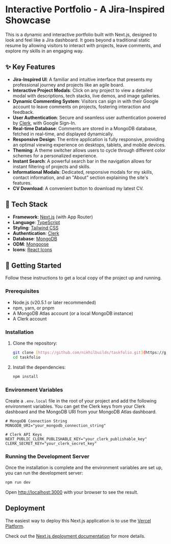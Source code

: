# Interactive Portfolio - A Jira-Inspired Showcase

This is a dynamic and interactive portfolio built with Next.js, designed to look and feel like a Jira dashboard. It goes beyond a traditional static resume by allowing visitors to interact with projects, leave comments, and explore my skills in an engaging way.

## ✨ Key Features

- **Jira-Inspired UI**: A familiar and intuitive interface that presents my professional journey and projects like an agile board.
- **Interactive Project Modals**: Click on any project to view a detailed modal with descriptions, tech stacks, live demos, and image galleries.
- **Dynamic Commenting System**: Visitors can sign in with their Google account to leave comments on projects, fostering interaction and feedback.
- **User Authentication**: Secure and seamless user authentication powered by [Clerk](https://clerk.dev/), with Google Sign-In.
- **Real-time Database**: Comments are stored in a MongoDB database, fetched in real-time, and displayed dynamically.
- **Responsive Design**: The entire application is fully responsive, providing an optimal viewing experience on desktops, tablets, and mobile devices.
- **Theming**: A theme switcher allows users to cycle through different color schemes for a personalized experience.
- **Instant Search**: A powerful search bar in the navigation allows for instant filtering of projects and skills.
- **Informational Modals**: Dedicated, responsive modals for my skills, contact information, and an "About" section explaining the site's features.
- **CV Download**: A convenient button to download my latest CV.

## 🚀 Tech Stack

- **Framework**: [Next.js](https://nextjs.org/) (with App Router)
- **Language**: [TypeScript](https://www.typescriptlang.org/)
- **Styling**: [Tailwind CSS](https://tailwindcss.com/)
- **Authentication**: [Clerk](https://clerk.dev/)
- **Database**: [MongoDB](https://www.mongodb.com/)
- **ODM**: [Mongoose](https://mongoosejs.com/)
- **Icons**: [React Icons](https://react-icons.github.io/react-icons/)

## 🔧 Getting Started

Follow these instructions to get a local copy of the project up and running.

### Prerequisites

- Node.js (v20.5.1 or later recommended)
- npm, yarn, or pnpm
- A MongoDB Atlas account (or a local MongoDB instance)
- A Clerk account

### Installation

1.  Clone the repository:
    ```bash
    git clone [https://github.com/nikhilbuilds/taskfolio.git](https://github.com/nikhilbuilds/taskfolio)
    cd taskfolio
    ```
2.  Install the dependencies:
    ```bash
    npm install
    ```

### Environment Variables

Create a `.env.local` file in the root of your project and add the following environment variables. You can get the Clerk keys from your Clerk dashboard and the MongoDB URI from your MongoDB Atlas dashboard.

```env
# MongoDB Connection String
MONGODB_URI="your_mongodb_connection_string"

# Clerk API Keys
NEXT_PUBLIC_CLERK_PUBLISHABLE_KEY="your_clerk_publishable_key"
CLERK_SECRET_KEY="your_clerk_secret_key"
```

### Running the Development Server

Once the installation is complete and the environment variables are set up, you can run the development server:

```bash
npm run dev
```

Open [http://localhost:3000](http://localhost:3000) with your browser to see the result.

## Deployment

The easiest way to deploy this Next.js application is to use the [Vercel Platform](https://vercel.com/new).

Check out the [Next.js deployment documentation](https://nextjs.org/docs/app/building-your-application/deploying) for more details.
